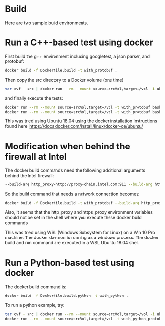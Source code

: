 # Build
Here are two sample build environments.

# Run a C++-based test using docker

First build the g++ environment including googletest, a json parser, and protobuf:
````bash
docker build -f Dockerfile.build -t with_protobuf .
````
Then copy the src directory to a Docker volume (one time)
````bash
tar cvf - src | docker run --rm --mount source=srcVol,target=/vol -i ubuntu bash -c "cd /vol; tar xvf -"
````
and finally execute the tests:
````bash
docker run --rm --mount source=srcVol,target=/vol -t with_protobuf bash -c "cd /vol/src/json && make && ./tester"
docker run --rm --mount source=srcVol,target=/vol -t with_protobuf bash -c "cd /vol/src/proto && make && ./ptest"
````

This was tried using Ubuntu 18.04 using the docker installation instructions found here: https://docs.docker.com/install/linux/docker-ce/ubuntu/

# Modification when behind the firewall at Intel

The docker build commands need the following additional arguments behind the Intel firewall:
````bash
--build-arg http_proxy=http://proxy-chain.intel.com:911 --build-arg https_proxy=http://proxy-chain.intel.com:911
````
So the build command that needs a network connection becomes:
````bash
docker build -f Dockerfile.build -t with_protobuf --build-arg http_proxy=http://proxy-chain.intel.com:911 --build-arg https_proxy=http://proxy-chain.intel.com:911 .
````
Also, it seems that the http_proxy and https_proxy environment variables should not be set in the shell where you execute these docker build commands.

This was tried using WSL (Windows Subsystem for Linux) on a Win 10 Pro machine. The docker daemon is running as a windows process. The docker build and run command are executed in a WSL Ubuntu 18.04 shell.

# Run a Python-based test using docker

The docker build command is:
````bash
docker build -f Dockerfile.build.python -t with_python .
````

To run a python example, try:
```bash
tar cvf - src | docker run --rm --mount source=srcVol,target=/vol -i ubuntu bash -c "cd /vol; tar xvf -"
docker run --rm --mount source=srcVol,target=/vol -t with_python_protobuf bash -c "source /sympy/bin/activate && cd /vol/src/call-c-from-python  && python setup.py build && python setup.py install && pytest"
````
